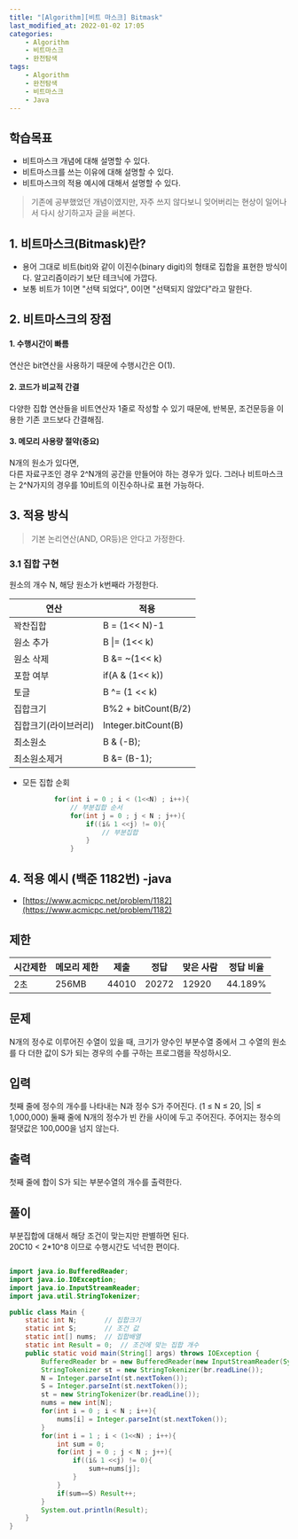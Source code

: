 ```yaml
---
title: "[Algorithm][비트 마스크] Bitmask"
last_modified_at: 2022-01-02 17:05
categories:
    - Algorithm
    - 비트마스크
    - 완전탐색
tags:
    - Algorithm
    - 완전탐색
    - 비트마스크
    - Java
---
```


## 학습목표

* 비트마스크 개념에 대해 설명할 수 있다.
* 비트마스크를 쓰는 이유에 대해 설명할 수 있다.
* 비트마스크의 적용 예시에 대해서 설명할 수 있다.

> 기존에 공부했었던 개념이였지만, 자주 쓰지 않다보니 잊어버리는 현상이 일어나서 다시 상기하고자 글을 써본다.

## 1. 비트마스크(Bitmask)란?

* 용어 그대로 비트(bit)와 같이 이진수(binary digit)의 형태로 집합을 표현한 방식이다. 알고리즘이라기 보단 테크닉에 가깝다.
* 보통 비트가 1이면 "선택 되었다", 0이면 "선택되지 않았다"라고 말한다.

## 2. 비트마스크의 장점

#### 1. 수행시간이 빠름
연산은 bit연산을 사용하기 때문에 수행시간은 O(1).

#### 2. 코드가 비교적 간결
다양한 집합 연산들을 비트연산자 1줄로 작성할 수 있기 때문에, 반복문, 조건문등을 이용한 기존 코드보다 간결해짐.

#### 3. 메모리 사용량 절약(중요)
N개의 원소가 있다면,<br>
다른 자료구조인 경우 2^N개의 공간을 만들어야 하는 경우가 있다.
그러나 비트마스크는 2^N가지의 경우를 10비트의 이진수하나로 표현 가능하다.

## 3. 적용 방식

> 기본 논리연산(AND, OR등)은 안다고 가정한다.

### 3.1 집합 구현

원소의 개수 N, 해당 원소가 k번째라 가정한다.

|연산|적용
|--|--
|꽉찬집합| B = (1<< N)-1
|원소 추가| B \|= (1<< k)
|원소 삭제| B &= ~(1<< k)
|포함 여부| if(A & (1<< k))
|토글| B ^= (1 << k)
|집합크기|B%2 + bitCount(B/2)
|집합크기(라이브러리)|Integer.bitCount(B)
|최소원소|B & (-B);
|최소원소제거|B &= (B-1);

* 모든 집합 순회

    ~~~java
            for(int i = 0 ; i < (1<<N) ; i++){
                // 부분집합 순서
                for(int j = 0 ; j < N ; j++){
                    if((i& 1 <<j) != 0){
                        // 부분집합
                    }
                }
    ~~~

## 4. 적용 예시 (백준 1182번) -java
* [https://www.acmicpc.net/problem/1182](https://www.acmicpc.net/problem/1182)


## 제한

|시간제한|메모리 제한|제출|정답|맞은 사람|정답 비율
|---|---|---|---|---|---
|2초|256MB|44010|20272|12920|44.189%

## 문제
N개의 정수로 이루어진 수열이 있을 때, 크기가 양수인 부분수열 중에서 그 수열의 원소를 다 더한 값이 S가 되는 경우의 수를 구하는 프로그램을 작성하시오.

## 입력
첫째 줄에 정수의 개수를 나타내는 N과 정수 S가 주어진다. (1 ≤ N ≤ 20, |S| ≤ 1,000,000) 둘째 줄에 N개의 정수가 빈 칸을 사이에 두고 주어진다. 주어지는 정수의 절댓값은 100,000을 넘지 않는다.

## 출력

첫째 줄에 합이 S가 되는 부분수열의 개수를 출력한다.

## 풀이

부분집합에 대해서 해당 조건이 맞는지만 판별하면 된다. <br>
20C10 < 2*10^8 이므로 수행시간도 넉넉한 편이다.

```java

import java.io.BufferedReader;
import java.io.IOException;
import java.io.InputStreamReader;
import java.util.StringTokenizer;

public class Main {
    static int N;       // 집합크기
    static int S;       // 조건 값
    static int[] nums;  // 집합배열
    static int Result = 0;  // 조건에 맞는 집합 개수
    public static void main(String[] args) throws IOException {
        BufferedReader br = new BufferedReader(new InputStreamReader(System.in));
        StringTokenizer st = new StringTokenizer(br.readLine());
        N = Integer.parseInt(st.nextToken());
        S = Integer.parseInt(st.nextToken());
        st = new StringTokenizer(br.readLine());
        nums = new int[N];
        for(int i = 0 ; i < N ; i++){
            nums[i] = Integer.parseInt(st.nextToken());
        }
        for(int i = 1 ; i < (1<<N) ; i++){
            int sum = 0;
            for(int j = 0 ; j < N ; j++){
                if((i& 1 <<j) != 0){
                    sum+=nums[j];
                }
            }
            if(sum==S) Result++;
        }
        System.out.println(Result);
    }
}

```
